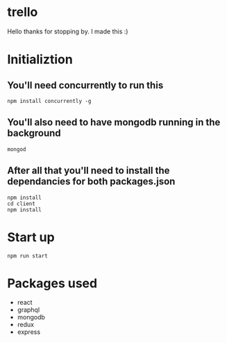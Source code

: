 # trello
Hello thanks for stopping by.  I made this :)

# Initializtion
## You'll need concurrently to run this
``` 
npm install concurrently -g
```
## You'll also need to have mongodb running in the background
```
mongod
```
## After all that you'll need to install the dependancies for both packages.json
```
npm install
cd client
npm install
```
# Start up
```
npm run start
```

# Packages used
- react
- graphql
- mongodb
- redux
- express